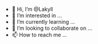 - 👋 Hi, I’m @Lakyll
- 👀 I’m interested in ...
- 🌱 I’m currently learning ...
- 💞️ I’m looking to collaborate on ...
- 📫 How to reach me ...

<!---
Lakyll/Lakyll is a ✨ special ✨ repository because its `README.md` (this file) appears on your GitHub profile.
You can click the Preview link to take a look at your changes.
--->
